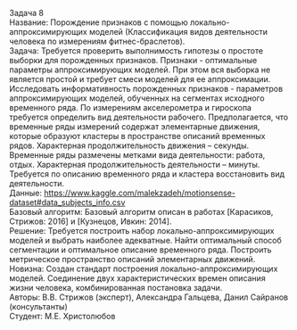 Задача 8  
Название: Порождение признаков с помощью локально-аппроксимирующих моделей (Классификация видов деятельности человека по измерениям фитнес-браслетов).  
Задача: Требуется проверить выполнимость гипотезы о простоте выборки для порожденных признаков. Признаки - оптимальные параметры аппроксимирующих моделей. При этом вся выборка не является простой и требует смеси моделей для ее аппроксимации. Исследовать информативность порожденных признаков - параметров аппроксимирующих моделей, обученных на сегментах исходного временного ряда. По измерениям акселерометра и гироскопа требуется определить вид деятельности рабочего. Предполагается, что временные ряды измерений содержат элементарные движения, которые образуют кластеры в пространстве описаний временных рядов. Характерная продолжительность движения – секунды. Временные ряды размечены метками вида деятельности: работа, отдых. Характерная продолжительность деятельности – минуты. Требуется по описанию временного ряда и кластера восстановить вид деятельности.  
Данные: https://www.kaggle.com/malekzadeh/motionsense-dataset#data_subjects_info.csv  
Базовый алгоритм: Базовый алгоритм описан в работах [Карасиков, Стрижов: 2016] и [Кузнецов, Ивкин: 2014].  
Решение: Требуется построить набор локально-аппроксимирующих моделей и выбрать наиболее адекватные. Найти оптимальный способ сегментации и оптимальное описание временного ряда. Построить метрическое пространство описаний элементарных движений.  
Новизна: Создан стандарт построения локально-аппроксимирующих моделей. Соединение двух характеристических времен описания жизни человека, комбинированная постановка задачи.  
Авторы: В.В. Стрижов (эксперт), Александра Гальцева, Данил Сайранов (консультанты)  
Студент: М.Е. Христолюбов  
